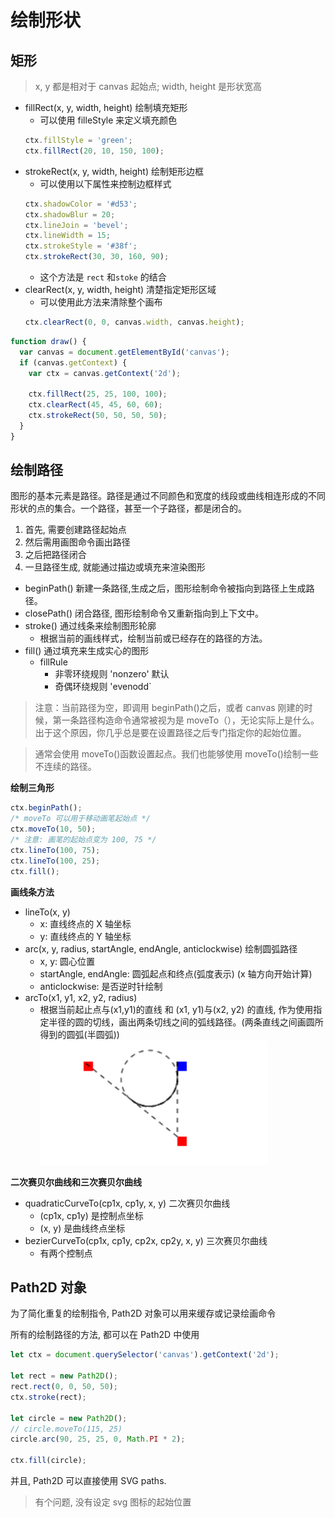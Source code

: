 # 绘制形状

## 矩形

> x, y 都是相对于 canvas 起始点; width, height 是形状宽高

- fillRect(x, y, width, height) 绘制填充矩形
  - 可以使用 filleStyle 来定义填充颜色
  ```js
  ctx.fillStyle = 'green';
  ctx.fillRect(20, 10, 150, 100);
  ```
- strokeRect(x, y, width, height) 绘制矩形边框
  - 可以使用以下属性来控制边框样式
  ```js
  ctx.shadowColor = '#d53';
  ctx.shadowBlur = 20;
  ctx.lineJoin = 'bevel';
  ctx.lineWidth = 15;
  ctx.strokeStyle = '#38f';
  ctx.strokeRect(30, 30, 160, 90);
  ```
  - 这个方法是 `rect` 和`stoke` 的结合
- clearRect(x, y, width, height) 清楚指定矩形区域
  - 可以使用此方法来清除整个画布
  ```js
  ctx.clearRect(0, 0, canvas.width, canvas.height);
  ```

```js
function draw() {
  var canvas = document.getElementById('canvas');
  if (canvas.getContext) {
    var ctx = canvas.getContext('2d');

    ctx.fillRect(25, 25, 100, 100);
    ctx.clearRect(45, 45, 60, 60);
    ctx.strokeRect(50, 50, 50, 50);
  }
}
```

## 绘制路径

图形的基本元素是路径。路径是通过不同颜色和宽度的线段或曲线相连形成的不同形状的点的集合。一个路径，甚至一个子路径，都是闭合的。

1. 首先, 需要创建路径起始点
2. 然后需用画图命令画出路径
3. 之后把路径闭合
4. 一旦路径生成, 就能通过描边或填充来渲染图形

- beginPath() 新建一条路径,生成之后，图形绘制命令被指向到路径上生成路径。
- closePath() 闭合路径, 图形绘制命令又重新指向到上下文中。
- stroke() 通过线条来绘制图形轮廓
  - 根据当前的画线样式，绘制当前或已经存在的路径的方法。
- fill() 通过填充来生成实心的图形
  - fillRule
    - 非零环绕规则 'nonzero' 默认
    - 奇偶环绕规则 'evenodd`

> 注意：当前路径为空，即调用 beginPath()之后，或者 canvas 刚建的时候，第一条路径构造命令通常被视为是 moveTo（），无论实际上是什么。出于这个原因，你几乎总是要在设置路径之后专门指定你的起始位置。

> 通常会使用 moveTo()函数设置起点。我们也能够使用 moveTo()绘制一些不连续的路径。

**绘制三角形**

```js
ctx.beginPath();
/* moveTo 可以用于移动画笔起始点 */
ctx.moveTo(10, 50);
/* 注意: 画笔的起始点变为 100, 75 */
ctx.lineTo(100, 75);
ctx.lineTo(100, 25);
ctx.fill();
```

**画线条方法**

- lineTo(x, y)
  - x: 直线终点的 X 轴坐标
  - y: 直线终点的 Y 轴坐标
- arc(x, y, radius, startAngle, endAngle, anticlockwise) 绘制圆弧路径
  - x, y: 圆心位置
  - startAngle, endAngle: 圆弧起点和终点(弧度表示) (x 轴方向开始计算)
  - anticlockwise: 是否逆时针绘制
- arcTo(x1, y1, x2, y2, radius)
  - 根据当前起止点与(x1,y1)的直线 和 (x1, y1)与(x2, y2) 的直线, 作为使用指定半径的圆的切线，画出两条切线之间的弧线路径。(两条直线之间画圆所得到的圆弧(半圆弧))
    ![](../img/Snipaste_2022-04-19_11-39-10.png)

**二次赛贝尔曲线和三次赛贝尔曲线**

- quadraticCurveTo(cp1x, cp1y, x, y) 二次赛贝尔曲线
  - (cp1x, cp1y) 是控制点坐标
  - (x, y) 是曲线终点坐标
- bezierCurveTo(cp1x, cp1y, cp2x, cp2y, x, y) 三次赛贝尔曲线
  - 有两个控制点

## Path2D 对象

为了简化重复的绘制指令, Path2D 对象可以用来缓存或记录绘画命令

所有的绘制路径的方法, 都可以在 Path2D 中使用

```js
let ctx = document.querySelector('canvas').getContext('2d');

let rect = new Path2D();
rect.rect(0, 0, 50, 50);
ctx.stroke(rect);

let circle = new Path2D();
// circle.moveTo(115, 25)
circle.arc(90, 25, 25, 0, Math.PI * 2);

ctx.fill(circle);
```

并且, Path2D 可以直接使用 SVG paths.

> 有个问题, 没有设定 svg 图标的起始位置


